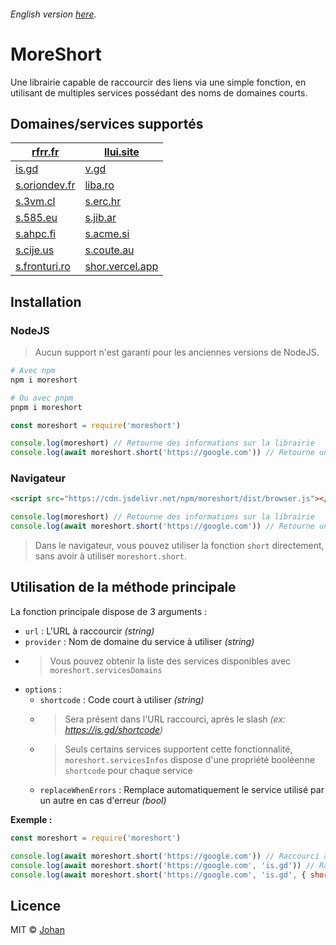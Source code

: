 ###### English version [here](https://github.com/johan-perso/moreshort/blob/main/README.md).

# MoreShort

Une librairie capable de raccourcir des liens via une simple fonction, en utilisant de multiples services possédant des noms de domaines courts.


## Domaines/services supportés

| [rfrr.fr](https://unshort.johanstick.fr)             | [llui.site](https://unshort.johanstick.fr)      |
|------------------------------------------------------|-------------------------------------------------|
| [is.gd](https://is.gd)                               | [v.gd](https://v.gd)                            |
| [s.oriondev.fr](https://quecto.oriondev.fr)          | [liba.ro](https://liba.ro)                      |
| [s.3vm.cl](https://unshort.johanstick.fr)            | [s.erc.hr](https://unshort.johanstick.fr)       |
| [s.585.eu](https://unshort.johanstick.fr)            | [s.jib.ar](https://unshort.johanstick.fr)       |
| [s.ahpc.fi](https://unshort.johanstick.fr)           | [s.acme.si](https://unshort.johanstick.fr)      |
| [s.cije.us](https://unshort.johanstick.fr)           | [s.coute.au](https://unshort.johanstick.fr)     |
| [s.fronturi.ro](https://unshort.johanstick.fr)       | [shor.vercel.app](https://unshort.johanstick.fr)|


## Installation

### NodeJS

> Aucun support n'est garanti pour les anciennes versions de NodeJS.

```bash
# Avec npm
npm i moreshort

# Ou avec pnpm
pnpm i moreshort
```

```js
const moreshort = require('moreshort')

console.log(moreshort) // Retourne des informations sur la librairie
console.log(await moreshort.short('https://google.com')) // Retourne un lien raccourci
```

### Navigateur

```html
<script src="https://cdn.jsdelivr.net/npm/moreshort/dist/browser.js"></script>
```

```js
console.log(moreshort) // Retourne des informations sur la librairie
console.log(await moreshort.short('https://google.com')) // Retourne un lien raccourci
```

> Dans le navigateur, vous pouvez utiliser la fonction `short` directement, sans avoir à utiliser `moreshort.short`.


## Utilisation de la méthode principale

La fonction principale dispose de 3 arguments :

* `url` : L'URL à raccourcir *(string)*
* `provider` : Nom de domaine du service à utiliser *(string)*
* > Vous pouvez obtenir la liste des services disponibles avec `moreshort.servicesDomains`
* `options` :
	* `shortcode` : Code court à utiliser *(string)*
	* > Sera présent dans l'URL raccourci, après le slash *(ex: https://is.gd/shortcode)*
	* > Seuls certains services supportent cette fonctionnalité, `moreshort.servicesInfos` dispose d'une propriété booléenne `shortcode` pour chaque service
	* `replaceWhenErrors` : Remplace automatiquement le service utilisé par un autre en cas d'erreur *(bool)*

**Exemple :**

```js
const moreshort = require('moreshort')

console.log(await moreshort.short('https://google.com')) // Raccourci avec un service aléatoire
console.log(await moreshort.short('https://google.com', 'is.gd')) // Raccourci avec le service is.gd
console.log(await moreshort.short('https://google.com', 'is.gd', { shortcode: 'google' })) // Raccourci avec le service is.gd et le code court "google"
```


## Licence

MIT © [Johan](https://johanstick.fr)